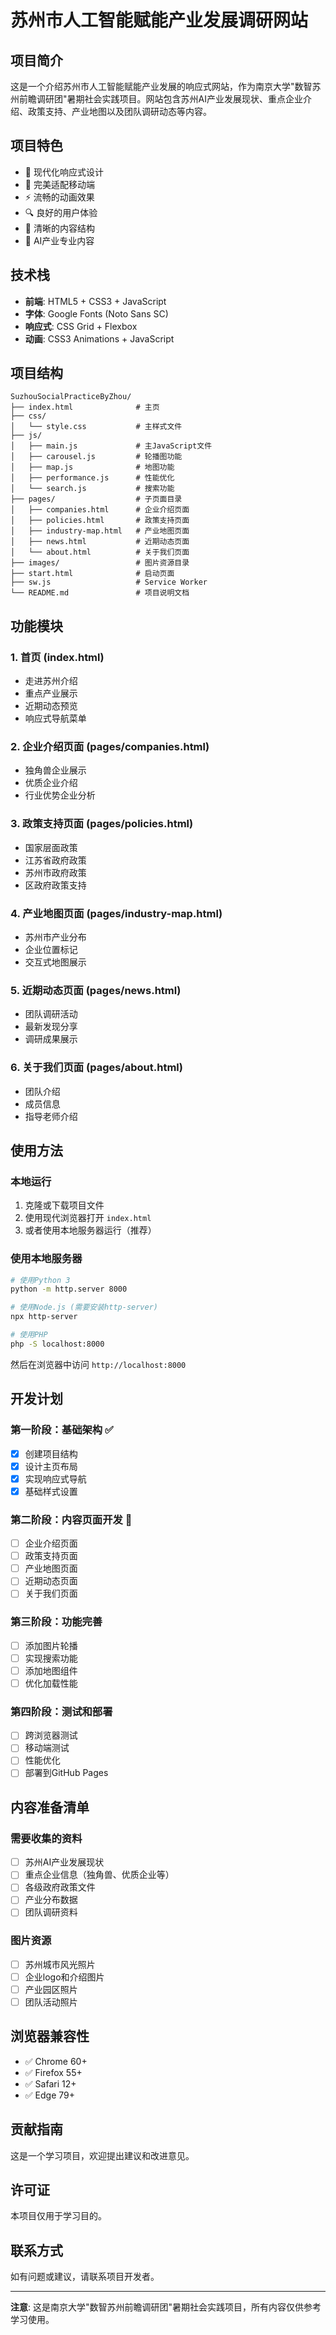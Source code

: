 # 苏州市人工智能赋能产业发展调研网站

## 项目简介

这是一个介绍苏州市人工智能赋能产业发展的响应式网站，作为南京大学"数智苏州前瞻调研团"暑期社会实践项目。网站包含苏州AI产业发展现状、重点企业介绍、政策支持、产业地图以及团队调研动态等内容。

## 项目特色

- 🎨 现代化响应式设计
- 📱 完美适配移动端
- ⚡ 流畅的动画效果
- 🔍 良好的用户体验
- 🎯 清晰的内容结构
- 🤖 AI产业专业内容

## 技术栈

- **前端**: HTML5 + CSS3 + JavaScript
- **字体**: Google Fonts (Noto Sans SC)
- **响应式**: CSS Grid + Flexbox
- **动画**: CSS3 Animations + JavaScript

## 项目结构

```
SuzhouSocialPracticeByZhou/
├── index.html              # 主页
├── css/
│   └── style.css           # 主样式文件
├── js/
│   ├── main.js             # 主JavaScript文件
│   ├── carousel.js         # 轮播图功能
│   ├── map.js              # 地图功能
│   ├── performance.js      # 性能优化
│   └── search.js           # 搜索功能
├── pages/                  # 子页面目录
│   ├── companies.html      # 企业介绍页面
│   ├── policies.html       # 政策支持页面
│   ├── industry-map.html   # 产业地图页面
│   ├── news.html           # 近期动态页面
│   └── about.html          # 关于我们页面
├── images/                 # 图片资源目录
├── start.html              # 启动页面
├── sw.js                   # Service Worker
└── README.md               # 项目说明文档
```

## 功能模块

### 1. 首页 (index.html)
- 走进苏州介绍
- 重点产业展示
- 近期动态预览
- 响应式导航菜单

### 2. 企业介绍页面 (pages/companies.html)
- 独角兽企业展示
- 优质企业介绍
- 行业优势企业分析

### 3. 政策支持页面 (pages/policies.html)
- 国家层面政策
- 江苏省政府政策
- 苏州市政府政策
- 区政府政策支持

### 4. 产业地图页面 (pages/industry-map.html)
- 苏州市产业分布
- 企业位置标记
- 交互式地图展示

### 5. 近期动态页面 (pages/news.html)
- 团队调研活动
- 最新发现分享
- 调研成果展示

### 6. 关于我们页面 (pages/about.html)
- 团队介绍
- 成员信息
- 指导老师介绍

## 使用方法

### 本地运行

1. 克隆或下载项目文件
2. 使用现代浏览器打开 `index.html`
3. 或者使用本地服务器运行（推荐）

### 使用本地服务器

```bash
# 使用Python 3
python -m http.server 8000

# 使用Node.js (需要安装http-server)
npx http-server

# 使用PHP
php -S localhost:8000
```

然后在浏览器中访问 `http://localhost:8000`

## 开发计划

### 第一阶段：基础架构 ✅
- [x] 创建项目结构
- [x] 设计主页布局
- [x] 实现响应式导航
- [x] 基础样式设置

### 第二阶段：内容页面开发 🔄
- [ ] 企业介绍页面
- [ ] 政策支持页面
- [ ] 产业地图页面
- [ ] 近期动态页面
- [ ] 关于我们页面

### 第三阶段：功能完善
- [ ] 添加图片轮播
- [ ] 实现搜索功能
- [ ] 添加地图组件
- [ ] 优化加载性能

### 第四阶段：测试和部署
- [ ] 跨浏览器测试
- [ ] 移动端测试
- [ ] 性能优化
- [ ] 部署到GitHub Pages

## 内容准备清单

### 需要收集的资料
- [ ] 苏州AI产业发展现状
- [ ] 重点企业信息（独角兽、优质企业等）
- [ ] 各级政府政策文件
- [ ] 产业分布数据
- [ ] 团队调研资料

### 图片资源
- [ ] 苏州城市风光照片
- [ ] 企业logo和介绍图片
- [ ] 产业园区照片
- [ ] 团队活动照片

## 浏览器兼容性

- ✅ Chrome 60+
- ✅ Firefox 55+
- ✅ Safari 12+
- ✅ Edge 79+

## 贡献指南

这是一个学习项目，欢迎提出建议和改进意见。

## 许可证

本项目仅用于学习目的。

## 联系方式

如有问题或建议，请联系项目开发者。

---

**注意**: 这是南京大学"数智苏州前瞻调研团"暑期社会实践项目，所有内容仅供参考学习使用。 
